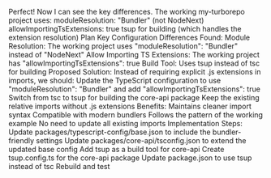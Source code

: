 Perfect! Now I can see the key differences. The working my-turborepo project uses:
moduleResolution: "Bundler" (not NodeNext)
allowImportingTsExtensions: true
tsup for building (which handles the extension resolution)
Plan
Key Configuration Differences Found:
Module Resolution: The working project uses "moduleResolution": "Bundler" instead of "NodeNext"
Allow Importing TS Extensions: The working project has "allowImportingTsExtensions": true
Build Tool: Uses tsup instead of tsc for building
Proposed Solution:
Instead of requiring explicit .js extensions in imports, we should:
Update the TypeScript configuration to use "moduleResolution": "Bundler" and add "allowImportingTsExtensions": true
Switch from tsc to tsup for building the core-api package
Keep the existing relative imports without .js extensions
Benefits:
Maintains cleaner import syntax
Compatible with modern bundlers
Follows the pattern of the working example
No need to update all existing imports
Implementation Steps:
Update packages/typescript-config/base.json to include the bundler-friendly settings
Update packages/core-api/tsconfig.json to extend the updated base config
Add tsup as a build tool for core-api
Create tsup.config.ts for the core-api package
Update package.json to use tsup instead of tsc
Rebuild and test
